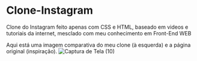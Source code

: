 # Clone-Instagram
Clone do Instagram feito apenas com CSS e HTML, baseado em videos e tutoriais da internet, mesclado com meu conhecimento em Front-End WEB

Aqui está uma imagem comparativa do meu clone (à esquerda) e a página original (inspiração).
![Captura de Tela (10)](https://user-images.githubusercontent.com/97410665/183232420-dfeb7aa3-8c71-49d2-b786-b54c5dc058ef.png)
